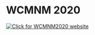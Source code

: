 # WCMNM 2020

<a href="https://www.me.iitb.ac.in/~wcmnm/" title="WCMNM2020"><img src="/4m-association/images/files/logo WCMNM2020_2.jpg" title="Click for WCMNM2020 website"/></a>